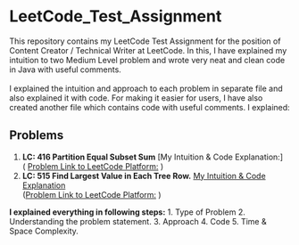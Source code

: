 # LeetCode_Test_Assignment
This repository contains my LeetCode Test Assignment for the position of Content Creator / Technical Writer at LeetCode. In this, I have explained my intuition to two Medium Level problem and wrote  very neat and clean code in Java with useful comments. 
<br> <br>
I explained the intuition and approach to each problem in separate file and also explained it with code. For making it easier for users, I have also created another file which contains code with useful comments. I explained:

## Problems
 1. **LC: 416 Partition Equal Subset Sum**  [My Intuition & Code Explanation:]
    <br>
    ( [Problem Link to LeetCode Platform:](https://leetcode.com/problems/partition-equal-subset-sum/) )
 2. **LC: 515 Find Largest Value in Each Tree Row.** [My Intuition & Code Explanation](https://github.com/Jagrit29/LeetCode_Test_Assignment/tree/master/LC-515.%20Find%20Largest%20Value%20in%20Each%20Tree%20Row)
    <br>
    ([Problem Link to LeetCode Platform:](https://leetcode.com/problems/find-largest-value-in-each-tree-row/) )
    <br>

 **I explained everything in following steps:**
     1. Type of Problem
     2. Understanding the problem statement.
     3. Approach
     4. Code
     5. Time & Space Complexity.



